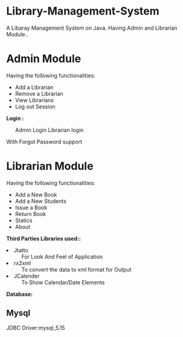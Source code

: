 # Library-Management-System
<p>A Libaray Management System on Java.
Having Admin and Librarian Module..
</p>
<h1>Admin Module</h1>
<p>Having the following functionalities:</p>
<ul>
	<li>Add a Librarian</li>
	<li>Remove a Librarian</li>
	<li>View Librarians</li>
	<li>Log out Session</li>
</ul>

<b font size='6'>Login :</b>
<ul>
	<l1>Admin Login</l1>
	<l1>Librarian login</l1>
</ul>
<p>With Forgot Password support</p>

<h1>Librarian Module</h1>
<p>Having the following functionalities:</p>
<ul>
	<li>Add a New Book</li>
	<li>Add a New Students</li>
	<li>Issue a Book</li>
	<li>Return Book</li>
	<li>Statics</li>
	<li>About</li>
</ul>


<b font size='6'>Third Parties Libraries used::</b>
<li>Jtatto</li>
<dd>For Look And Feel of Application</dd>
<li>rx2xml</li>
<dd>To convert the data to xml format for Output</dd>
<li>JCalender</li>
<dd>To Show Calendar/Date Elements</dd>


<b font size='6'>Database:</b>
<h2>Mysql</h2>
<p>JDBC Driver:mysql_5.15</p>


